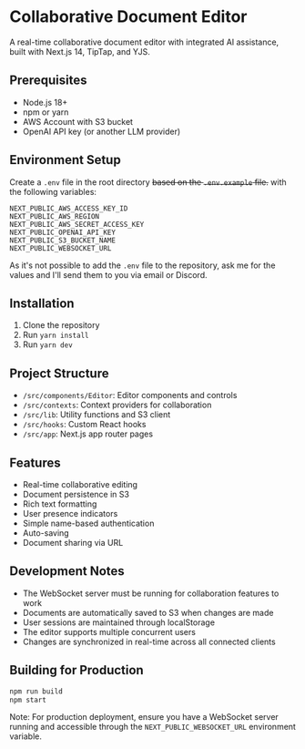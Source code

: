 # Collaborative Document Editor

A real-time collaborative document editor with integrated AI assistance, built with Next.js 14, TipTap, and YJS.

## Prerequisites

- Node.js 18+
- npm or yarn
- AWS Account with S3 bucket
- OpenAI API key (or another LLM provider)

## Environment Setup

Create a `.env` file in the root directory ~~based on the `.env.example` file.~~ with the following variables:

```
NEXT_PUBLIC_AWS_ACCESS_KEY_ID
NEXT_PUBLIC_AWS_REGION
NEXT_PUBLIC_AWS_SECRET_ACCESS_KEY
NEXT_PUBLIC_OPENAI_API_KEY
NEXT_PUBLIC_S3_BUCKET_NAME
NEXT_PUBLIC_WEBSOCKET_URL
```

As it's not possible to add the `.env` file to the repository, ask me for the values and I'll send them to you via email or Discord.

## Installation

1. Clone the repository
2. Run `yarn install`
3. Run `yarn dev`

## Project Structure

- `/src/components/Editor`: Editor components and controls
- `/src/contexts`: Context providers for collaboration
- `/src/lib`: Utility functions and S3 client
- `/src/hooks`: Custom React hooks
- `/src/app`: Next.js app router pages

## Features

- Real-time collaborative editing
- Document persistence in S3
- Rich text formatting
- User presence indicators
- Simple name-based authentication
- Auto-saving
- Document sharing via URL

## Development Notes

- The WebSocket server must be running for collaboration features to work
- Documents are automatically saved to S3 when changes are made
- User sessions are maintained through localStorage
- The editor supports multiple concurrent users
- Changes are synchronized in real-time across all connected clients

## Building for Production

```bash
npm run build
npm start
```

Note: For production deployment, ensure you have a WebSocket server running and accessible through the `NEXT_PUBLIC_WEBSOCKET_URL` environment variable.

